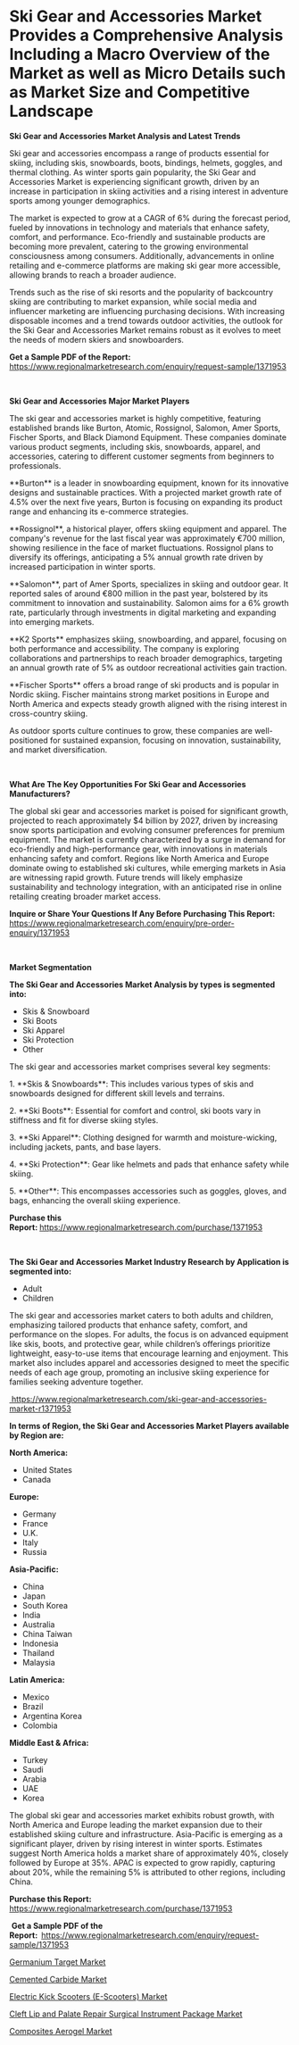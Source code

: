 <p><h1>Ski Gear and Accessories Market Provides a Comprehensive Analysis Including a Macro Overview of the Market as well as Micro Details such as Market Size and Competitive Landscape</h1></p><p><strong>Ski Gear and Accessories Market Analysis and Latest Trends</strong></p>
<p><p>Ski gear and accessories encompass a range of products essential for skiing, including skis, snowboards, boots, bindings, helmets, goggles, and thermal clothing. As winter sports gain popularity, the Ski Gear and Accessories Market is experiencing significant growth, driven by an increase in participation in skiing activities and a rising interest in adventure sports among younger demographics.</p><p>The market is expected to grow at a CAGR of 6% during the forecast period, fueled by innovations in technology and materials that enhance safety, comfort, and performance. Eco-friendly and sustainable products are becoming more prevalent, catering to the growing environmental consciousness among consumers. Additionally, advancements in online retailing and e-commerce platforms are making ski gear more accessible, allowing brands to reach a broader audience.</p><p>Trends such as the rise of ski resorts and the popularity of backcountry skiing are contributing to market expansion, while social media and influencer marketing are influencing purchasing decisions. With increasing disposable incomes and a trend towards outdoor activities, the outlook for the Ski Gear and Accessories Market remains robust as it evolves to meet the needs of modern skiers and snowboarders.</p></p>
<p><strong>Get a Sample PDF of the Report:&nbsp;</strong> <a href="https://www.regionalmarketresearch.com/enquiry/request-sample/1371953">https://www.regionalmarketresearch.com/enquiry/request-sample/1371953</a></p>
<p>&nbsp;</p>
<p><strong>Ski Gear and Accessories Major Market Players</strong></p>
<p><p>The ski gear and accessories market is highly competitive, featuring established brands like Burton, Atomic, Rossignol, Salomon, Amer Sports, Fischer Sports, and Black Diamond Equipment. These companies dominate various product segments, including skis, snowboards, apparel, and accessories, catering to different customer segments from beginners to professionals.</p><p>**Burton** is a leader in snowboarding equipment, known for its innovative designs and sustainable practices. With a projected market growth rate of 4.5% over the next five years, Burton is focusing on expanding its product range and enhancing its e-commerce strategies. </p><p>**Rossignol**, a historical player, offers skiing equipment and apparel. The company's revenue for the last fiscal year was approximately €700 million, showing resilience in the face of market fluctuations. Rossignol plans to diversify its offerings, anticipating a 5% annual growth rate driven by increased participation in winter sports.</p><p>**Salomon**, part of Amer Sports, specializes in skiing and outdoor gear. It reported sales of around €800 million in the past year, bolstered by its commitment to innovation and sustainability. Salomon aims for a 6% growth rate, particularly through investments in digital marketing and expanding into emerging markets.</p><p>**K2 Sports** emphasizes skiing, snowboarding, and apparel, focusing on both performance and accessibility. The company is exploring collaborations and partnerships to reach broader demographics, targeting an annual growth rate of 5% as outdoor recreational activities gain traction.</p><p>**Fischer Sports** offers a broad range of ski products and is popular in Nordic skiing. Fischer maintains strong market positions in Europe and North America and expects steady growth aligned with the rising interest in cross-country skiing.</p><p>As outdoor sports culture continues to grow, these companies are well-positioned for sustained expansion, focusing on innovation, sustainability, and market diversification.</p></p>
<p>&nbsp;</p>
<p><strong>What Are The Key Opportunities For Ski Gear and Accessories Manufacturers?</strong></p>
<p><p>The global ski gear and accessories market is poised for significant growth, projected to reach approximately $4 billion by 2027, driven by increasing snow sports participation and evolving consumer preferences for premium equipment. The market is currently characterized by a surge in demand for eco-friendly and high-performance gear, with innovations in materials enhancing safety and comfort. Regions like North America and Europe dominate owing to established ski cultures, while emerging markets in Asia are witnessing rapid growth. Future trends will likely emphasize sustainability and technology integration, with an anticipated rise in online retailing creating broader market access.</p></p>
<p><strong>Inquire or Share Your Questions If Any Before Purchasing This Report:</strong> <a href="https://www.regionalmarketresearch.com/enquiry/pre-order-enquiry/1371953">https://www.regionalmarketresearch.com/enquiry/pre-order-enquiry/1371953</a></p>
<p>&nbsp;</p>
<p><strong>Market Segmentation</strong></p>
<p><strong>The Ski Gear and Accessories Market Analysis by types is segmented into:</strong></p>
<p><ul><li>Skis & Snowboard</li><li>Ski Boots</li><li>Ski Apparel</li><li>Ski Protection</li><li>Other</li></ul></p>
<p><p>The ski gear and accessories market comprises several key segments: </p><p>1. **Skis & Snowboards**: This includes various types of skis and snowboards designed for different skill levels and terrains.  </p><p>2. **Ski Boots**: Essential for comfort and control, ski boots vary in stiffness and fit for diverse skiing styles.  </p><p>3. **Ski Apparel**: Clothing designed for warmth and moisture-wicking, including jackets, pants, and base layers.  </p><p>4. **Ski Protection**: Gear like helmets and pads that enhance safety while skiing.  </p><p>5. **Other**: This encompasses accessories such as goggles, gloves, and bags, enhancing the overall skiing experience.  </p></p>
<p><strong>Purchase this Report:&nbsp;</strong><a href="https://www.regionalmarketresearch.com/purchase/1371953">https://www.regionalmarketresearch.com/purchase/1371953</a></p>
<p>&nbsp;</p>
<p><strong>The Ski Gear and Accessories Market Industry Research by Application is segmented into:</strong></p>
<p><ul><li>Adult</li><li>Children</li></ul></p>
<p><p>The ski gear and accessories market caters to both adults and children, emphasizing tailored products that enhance safety, comfort, and performance on the slopes. For adults, the focus is on advanced equipment like skis, boots, and protective gear, while children’s offerings prioritize lightweight, easy-to-use items that encourage learning and enjoyment. This market also includes apparel and accessories designed to meet the specific needs of each age group, promoting an inclusive skiing experience for families seeking adventure together.</p></p>
<p><a href="https://www.regionalmarketresearch.com/ski-gear-and-accessories-market-r1371953">&nbsp;https://www.regionalmarketresearch.com/ski-gear-and-accessories-market-r1371953</a></p>
<p><strong>In terms of Region, the Ski Gear and Accessories Market Players available by Region are:</strong></p>
<p>
    <p> <strong> North America: </strong>
        <ul>
            <li>United States</li>
            <li>Canada</li>
        </ul>
        </p> 
    <p> <strong> Europe: </strong>
        <ul>
            <li>Germany</li>
            <li>France</li>
            <li>U.K.</li>
            <li>Italy</li>
            <li>Russia</li>
        </ul>
        </p> 
    <p> <strong> Asia-Pacific: </strong>
        <ul>
            <li>China</li>
            <li>Japan</li>
            <li>South Korea</li>
            <li>India</li>
            <li>Australia</li>
            <li>China Taiwan</li>
            <li>Indonesia</li>
            <li>Thailand</li>
            <li>Malaysia</li>
        </ul>
        </p> 
    <p> <strong> Latin America: </strong>
        <ul>
            <li>Mexico</li>
            <li>Brazil</li>
            <li>Argentina Korea</li>
            <li>Colombia</li>
        </ul>
        </p> 
    <p> <strong> Middle East & Africa: </strong>
        <ul>
            <li>Turkey</li>
            <li>Saudi</li>
            <li>Arabia</li>
            <li>UAE</li>
            <li>Korea</li>
        </ul>
    </p>
    </p>
<p><p>The global ski gear and accessories market exhibits robust growth, with North America and Europe leading the market expansion due to their established skiing culture and infrastructure. Asia-Pacific is emerging as a significant player, driven by rising interest in winter sports. Estimates suggest North America holds a market share of approximately 40%, closely followed by Europe at 35%. APAC is expected to grow rapidly, capturing about 20%, while the remaining 5% is attributed to other regions, including China.</p></p>
<p><strong>Purchase this Report: </strong><a href="https://www.regionalmarketresearch.com/purchase/1371953">https://www.regionalmarketresearch.com/purchase/1371953</a></p>
<p>&nbsp;<strong>Get a Sample PDF of the Report:&nbsp;&nbsp;</strong><a href="https://www.regionalmarketresearch.com/enquiry/request-sample/1371953">https://www.regionalmarketresearch.com/enquiry/request-sample/1371953</a></p>
<p><strong></strong></p>
<p><p><a href="https://issuu.com/reportprime-2/docs/germanium-target-market-size-2030.p_f359697f49c45e">Germanium Target Market</a></p><p><a href="https://www.linkedin.com/pulse/future-trajectory-cemented-carbide-market-emerging-trends-forecasts-cnlkc?trackingId=f7Xu4x2ZR6eV%2F2Jx1vI0jQ%3D%3D">Cemented Carbide Market</a></p><p><a href="https://github.com/BryceTownsendr/Market-Research-Report-List-6/blob/main/electric-kick-scooters-e-scooters-market.md">Electric Kick Scooters (E-Scooters) Market</a></p><p><a href="https://medium.com/@analakoey/strategic-roadmap-global-cleft-lip-and-palate-repair-surgical-instrument-package-market-insights-881371ffbdeb">Cleft Lip and Palate Repair Surgical Instrument Package Market</a></p><p><a href="https://issuu.com/reportprime-2/docs/composites-aerogel-market-size-2030_80668399913f19">Composites Aerogel Market</a></p></p>